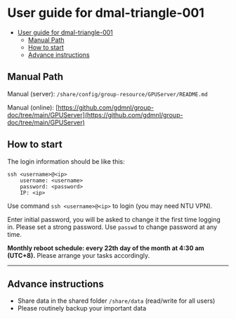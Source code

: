 # User guide for dmal-triangle-001
- [User guide for dmal-triangle-001](#user-guide-for-dmal-triangle-001)
  - [Manual Path](#manual-path)
  - [How to start](#how-to-start)
  - [Advance instructions](#advance-instructions)

## Manual Path
Manual (server): `/share/config/group-resource/GPUServer/README.md`

Manual (online): [https://github.com/gdmnl/group-doc/tree/main/GPUServer](https://github.com/gdmnl/group-doc/tree/main/GPUServer)

## How to start
The login information should be like this:
```
ssh <username>@<ip>
    username: <username>
    password: <password>
    IP: <ip>
```

Use command `ssh <username>@<ip>` to login (you may need NTU VPN).

Enter initial password, you will be asked to change it the first time logging in. Please set a strong password. Use `passwd` to change password at any time.

**Monthly reboot schedule: every 22th day of the month at 4:30 am (UTC+8).** Please arrange your tasks accordingly.

---
## Advance instructions
* Share data in the shared folder `/share/data` (read/write for all users)
* Please routinely backup your important data
